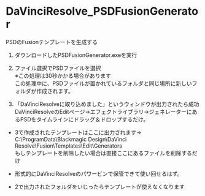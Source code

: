 # DaVinciResolve_PSDFusionGenerator
PSDのFusionテンプレートを生成する

1. ダウンロードしたPSDFusionGenerator.exeを実行

2. ファイル選択でPSDファイルを選択  
※この処理は30秒かかる場合があります  
この処理中に、PSDファイルが置かれているフォルダと同じ場所に新しいフォルダが作成されます。

3. 「DaVinciResolveに取り込めました」というウィンドウが出力されたら成功  
DaVinciResolveのEditページ→エフェクトライブラリ→ジェネレーターにあるPSDをタイムラインにドラッグ＆ドロップするだけ。


* 3で作成されたテンプレートはここに出力されます→  
C:\ProgramData\Blackmagic Design\DaVinci Resolve\Fusion\Templates\Edit\Generators    
もしテンプレートを削除したい場合は直接ここにあるファイルを削除するだけ

* 形式的にDaVinciResolveのパワービンで保管できて使い回せるはず。
* 2で出力されたフォルダをいじったらテンプレートが使えなくなります
